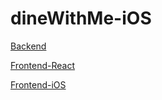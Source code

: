 # dineWithMe-iOS

[Backend](https://github.com/tomasgule/dineWithMe-backend)

[Frontend-React](https://github.com/tomasgule/dineWithMe-react)

[Frontend-iOS](https://github.com/tomasgule/dineWithMe-iOS)


